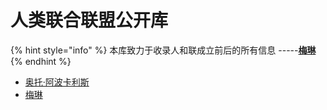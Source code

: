 # 人类联合联盟公开库

{% hint style="info" %}
本库致力于收录人和联成立前后的所有信息                                          -----[**梅琳**](1.md#mei-lin)
{% endhint %}

* [奥托·阿波卡利斯](1.md#otto)
* [梅琳](1.md#mei-lin-ka-wen-di-xu)



